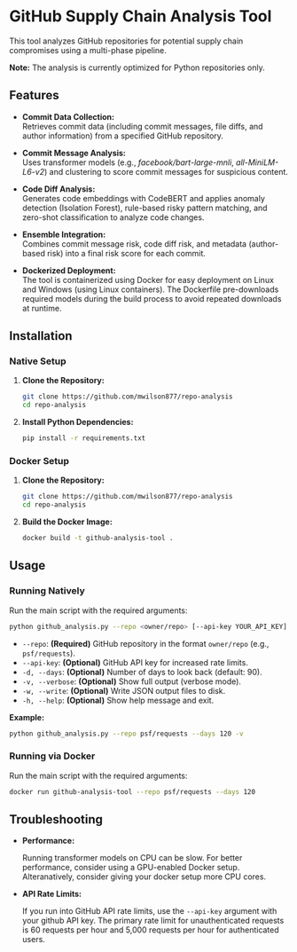 # GitHub Supply Chain Analysis Tool

This tool analyzes GitHub repositories for potential supply chain compromises using a multi-phase pipeline. 

**Note:** The analysis is currently optimized for Python repositories only.

## Features

- **Commit Data Collection:**  
  Retrieves commit data (including commit messages, file diffs, and author information) from a specified GitHub repository.

- **Commit Message Analysis:**  
  Uses transformer models (e.g., *facebook/bart-large-mnli*, *all-MiniLM-L6-v2*) and clustering to score commit messages for suspicious content.

- **Code Diff Analysis:**  
  Generates code embeddings with CodeBERT and applies anomaly detection (Isolation Forest), rule-based risky pattern matching, and zero-shot classification to analyze code changes.

- **Ensemble Integration:**  
  Combines commit message risk, code diff risk, and metadata (author-based risk) into a final risk score for each commit.

- **Dockerized Deployment:**  
  The tool is containerized using Docker for easy deployment on Linux and Windows (using Linux containers). The Dockerfile pre-downloads required models during the build process to avoid repeated downloads at runtime.

## Installation

### Native Setup
1. **Clone the Repository:**
   ```bash
   git clone https://github.com/mwilson877/repo-analysis
   cd repo-analysis
   ```
2. **Install Python Dependencies:**
   ```bash
   pip install -r requirements.txt
   ```
### Docker Setup
1. **Clone the Repository:**
   ```bash
   git clone https://github.com/mwilson877/repo-analysis
   cd repo-analysis
   ```
2. **Build the Docker Image:**
   ```bash
   docker build -t github-analysis-tool .
   ```

## Usage

### Running Natively
Run the main script with the required arguments:
```bash
python github_analysis.py --repo <owner/repo> [--api-key YOUR_API_KEY] [-d, --days number] [-v, --verbose] [-w, --write] [-h, --help]
```
- ```--repo```: **(Required)** GitHub repository in the format ```owner/repo``` (e.g., ```psf/requests```).
- ```--api-key```: **(Optional)** GitHub API key for increased rate limits.
- ```-d, --days```: **(Optional)** Number of days to look back (default: 90).
- ```-v, --verbose```: **(Optional)** Show full output (verbose mode).
- ```-w, --write```: **(Optional)** Write JSON output files to disk.
- ```-h, --help```: **(Optional)** Show help message and exit.

**Example:**
  ```bash
  python github_analysis.py --repo psf/requests --days 120 -v
  ```
### Running via Docker
Run the main script with the required arguments:
```bash
docker run github-analysis-tool --repo psf/requests --days 120
```

## Troubleshooting

- **Performance:**
  
  Running transformer models on CPU can be slow. For better performance, consider using a GPU-enabled Docker setup. Alteranatively, consider giving your docker setup more CPU cores.
  
- **API Rate Limits:**
  
  If you run into GitHub API rate limits, use the ```--api-key``` argument with your github API key. The primary rate limit for unauthenticated requests is 60 requests per hour and 5,000 requests per hour for authenticated users. 
